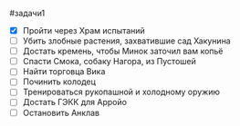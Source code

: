 #задачи1

- [x] Пройти через Храм испытаний
- [ ] Убить злобные растения, захватившие сад Хакунина
- [ ] Достать кремень, чтобы Минок заточил вам копьё
- [ ] Спасти Смока, собаку Нагора, из Пустошей
- [ ] Найти торговца Вика
- [ ] Починить колодец
- [ ] Тренироваться рукопашной и холодному оружию
- [ ] Достать ГЭКК для Арройо
- [ ] Остановить Анклав